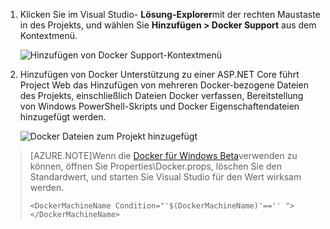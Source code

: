 1. Klicken Sie im Visual Studio- **Lösung-Explorer**mit der rechten Maustaste in des Projekts, und wählen Sie **Hinzufügen > Docker Support** aus dem Kontextmenü.

    ![Hinzufügen von Docker Support-Kontextmenü](media/vs-azure-tools-docker-add-docker-support/docker-support-context-menu.png)

1. Hinzufügen von Docker Unterstützung zu einer ASP.NET Core führt Project Web das Hinzufügen von mehreren Docker-bezogene Dateien des Projekts, einschließlich Dateien Docker verfassen, Bereitstellung von Windows PowerShell-Skripts und Docker Eigenschaftendateien hinzugefügt werden. 

    ![Docker Dateien zum Projekt hinzugefügt](media/vs-azure-tools-docker-add-docker-support/docker-files-added.png)
    
> [AZURE.NOTE]Wenn die [Docker für Windows Beta](https://beta.docker.com)verwenden zu können, öffnen Sie Properties\Docker.props, löschen Sie den Standardwert, und starten Sie Visual Studio für den Wert wirksam werden.
> 
> ```
> <DockerMachineName Condition="'$(DockerMachineName)'=='' "></DockerMachineName>
> ```
